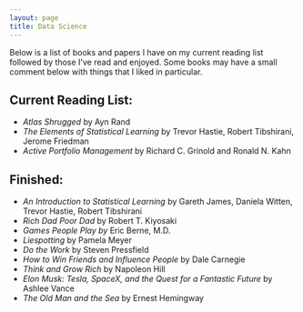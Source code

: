 ```yaml
---
layout: page
title: Data Science
---
```


Below is a list of books and papers I have on my current reading list followed by those I've read and enjoyed. Some books may have a small comment below with things that I liked in particular.

## Current Reading List:
* *Atlas Shrugged* by Ayn Rand
* *The Elements of Statistical Learning* by Trevor Hastie, Robert Tibshirani, Jerome Friedman
* *Active Portfolio Management* by Richard C. Grinold and Ronald N. Kahn




## Finished:
* *An Introduction to Statistical Learning* by Gareth James, Daniela Witten, Trevor Hastie, Robert Tibshirani
* *Rich Dad Poor Dad* by Robert T. Kiyosaki
* *Games People Play by* Eric Berne, M.D.
* *Liespotting* by Pamela Meyer
* *Do the Work* by Steven Pressfield
* *How to Win Friends and Influence People* by Dale Carnegie
* *Think and Grow Rich* by Napoleon Hill
* *Elon Musk: Tesla, SpaceX, and the Quest for a Fantastic Future* by Ashlee Vance
* *The Old Man and the Sea* by Ernest Hemingway




